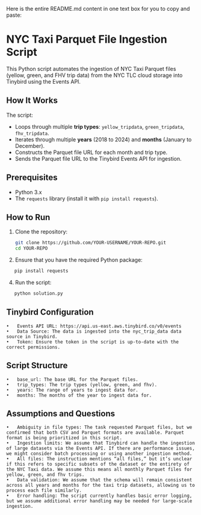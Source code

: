 Here is the entire README.md content in one text box for you to copy and paste:

# NYC Taxi Parquet File Ingestion Script

This Python script automates the ingestion of NYC Taxi Parquet files (yellow, green, and FHV trip data) from the NYC TLC cloud storage into Tinybird using the Events API.

## How It Works

The script:
- Loops through multiple **trip types**: `yellow_tripdata`, `green_tripdata`, `fhv_tripdata`.
- Iterates through multiple **years** (2018 to 2024) and **months** (January to December).
- Constructs the Parquet file URL for each month and trip type.
- Sends the Parquet file URL to the Tinybird Events API for ingestion.

## Prerequisites

- Python 3.x
- The `requests` library (install it with `pip install requests`).

## How to Run

1. Clone the repository:
   ```bash
   git clone https://github.com/YOUR-USERNAME/YOUR-REPO.git
   cd YOUR-REPO

2.	Ensure that you have the required Python package:

   
   ```bash
      pip install requests
   ```

4.	Run the script:


   ```bash
      python solution.py
```

## Tinybird Configuration

	•	Events API URL: https://api.us-east.aws.tinybird.co/v0/events
	•	Data Source: The data is ingested into the nyc_trip_data data source in Tinybird.
	•	Token: Ensure the token in the script is up-to-date with the correct permissions.

## Script Structure

	•	base_url: The base URL for the Parquet files.
	•	trip_types: The trip types (yellow, green, and fhv).
	•	years: The range of years to ingest data for.
	•	months: The months of the year to ingest data for.

## Assumptions and Questions

	•	Ambiguity in file types: The task requested Parquet files, but we confirmed that both CSV and Parquet formats are available. Parquet format is being prioritized in this script.
	•	Ingestion limits: We assume that Tinybird can handle the ingestion of large datasets via the Events API. If there are performance issues, we might consider batch processing or using another ingestion method.
	•	All files: The instruction mentions “all files,” but it’s unclear if this refers to specific subsets of the dataset or the entirety of the NYC Taxi data. We assume this means all monthly Parquet files for yellow, green, and fhv trips.
	•	Data validation: We assume that the schema will remain consistent across all years and months for the taxi trip datasets, allowing us to process each file similarly.
	•	Error handling: The script currently handles basic error logging, but we assume additional error handling may be needed for large-scale ingestion.
